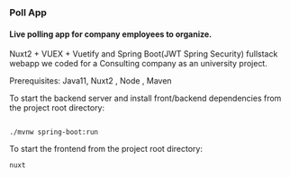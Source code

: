 ### Poll App
#### Live polling app for company employees to organize.

Nuxt2 + VUEX + Vuetify and Spring Boot(JWT Spring Security) fullstack webapp we coded for a Consulting company as an university project. 

Prerequisites: Java11, Nuxt2 , Node , Maven 

To start the backend server and install front/backend dependencies from the project root directory:
```

./mvnw spring-boot:run

```
To start the frontend from the project root directory:

```
nuxt

```
